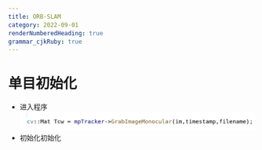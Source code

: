 ```yaml
---
title: ORB-SLAM
category: 2022-09-01
renderNumberedHeading: true
grammar_cjkRuby: true
---
```



# 单目初始化
- 进入程序
![enter description here](./images/1662027536010.png)
- 初始化初始化
